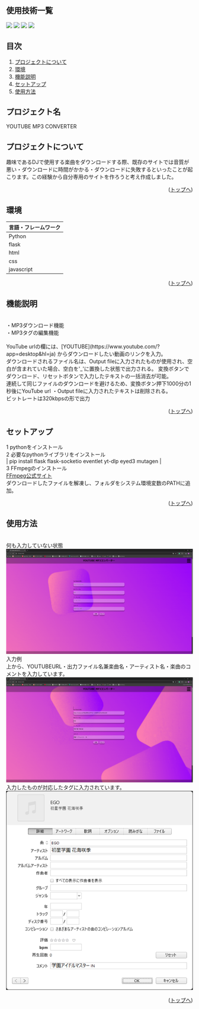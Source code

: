 <div id="top"></div>

## 使用技術一覧
<p>
<img src="https://img.shields.io/badge/-javascript-888888.svg?logo=javascript&style=plastic">
<img src="https://img.shields.io/badge/-python-888888.svg?logo=python&style=plastic">
<img src="https://img.shields.io/badge/-html-888888.svg?logo=html&style=plastic">
<img src="https://img.shields.io/badge/-css-888888.svg?logo=css&style=plastic">

 
</p>

## 目次

1. [プロジェクトについて](#プロジェクトについて)
2. [環境](#環境)
3. [機能説明](#機能説明)
4. [セットアップ](#セットアップ)
5. [使用方法](#使用方法)



<!-- プロジェクト名を記載 -->

## プロジェクト名

YOUTUBE MP3 CONVERTER

<!-- プロジェクトについて -->

## プロジェクトについて

趣味であるDJで使用する楽曲をダウンロードする際、既存のサイトでは音質が悪い・ダウンロードに時間がかかる・ダウンロードに失敗するといったことが起こります。この経験から自分専用のサイトを作ろうと考え作成しました。



<p align="right">(<a href="#top">トップへ</a>)</p>

## 環境

| 言語・フレームワーク  | 
| --------------------- |
| Python                |
| flask                |
| html |
| css                 |
| javascript               |



<p align="right">(<a href="#top">トップへ</a>)</p>

## 機能説明
<br>
・MP3ダウンロード機能
<br>
・MP3タグの編集機能
<br>
<br>
YouTube urlの欄には、[YOUTUBE](https://www.youtube.com/?app=desktop&hl=ja)
からダウンロードしたい動画のリンクを入力。
<br>
ダウンロードされるファイル名は、Output fileに入力されたものが使用され、空白が含まれていた場合、空白を'_'に置換した状態で出力される。
変換ボタンでダウンロード、リセットボタンで入力したテキストの一括消去が可能。
<br>
連続して同じファイルのダウンロードを避けるため、変換ボタン押下1000分の1秒後にYouTube url
・Output fileに入力されたテキストは削除される。
<br>
ビットレートは320kbpsの形で出力


<p align="right">(<a href="#top">トップへ</a>)</p>

## セットアップ
1 pythonをインストール
<br>
2 必要なpythonライブラリをインストール
<br>
| pip install flask flask-socketio eventlet yt-dlp eyed3 mutagen  | 
<br>
3 FFmpegのインストール
<br>
[FFmpeg公式サイト](https://www.youtube.com/?app=desktop&hl=ja)
<br>
ダウンロードしたファイルを解凍し、フォルダをシステム環境変数のPATHに追加。
<br>

<p align="right">(<a href="#top">トップへ</a>)</p>

## 使用方法
<br>
何も入力していない状態
<br>
<img src='youtube_README_images/YouTube MP3コンバータ - Google Chrome 2025_03_14 18_29_42.png'>
<br>
入力例
<br>
上から、YOUTUBEURL・出力ファイル名兼楽曲名・アーティスト名・楽曲のコメントを入力しています。
<br>
<img src='youtube_README_images/YouTube MP3コンバータ - Google Chrome 2025_03_14 18_29_07.png'>
<br>
入力したものが対応したタグに入力されています。
<br>
<img src='youtube_README_images/曲の情報 2025_03_14 18_31_36.png'>
<br>


<p align="right">(<a href="#top">トップへ</a>)
